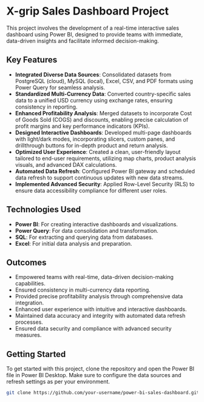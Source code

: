 # X-grip Sales Dashboard Project

This project involves the development of a real-time interactive sales dashboard using Power BI, designed to provide teams with immediate, data-driven insights and facilitate informed decision-making.

## Key Features

- **Integrated Diverse Data Sources**: Consolidated datasets from PostgreSQL (cloud), MySQL (local), Excel, CSV, and PDF formats using Power Query for seamless analysis.
- **Standardized Multi-Currency Data**: Converted country-specific sales data to a unified USD currency using exchange rates, ensuring consistency in reporting.
- **Enhanced Profitability Analysis**: Merged datasets to incorporate Cost of Goods Sold (COGS) and discounts, enabling precise calculation of profit margins and key performance indicators (KPIs).
- **Designed Interactive Dashboards**: Developed multi-page dashboards with light/dark modes, incorporating slicers, custom panes, and drillthrough buttons for in-depth product and return analysis.
- **Optimized User Experience**: Created a clean, user-friendly layout tailored to end-user requirements, utilizing map charts, product analysis visuals, and advanced DAX calculations.
- **Automated Data Refresh**: Configured Power BI gateway and scheduled data refresh to support continuous updates with new data streams.
- **Implemented Advanced Security**: Applied Row-Level Security (RLS) to ensure data accessibility compliance for different user roles.

## Technologies Used

- **Power BI**: For creating interactive dashboards and visualizations.
- **Power Query**: For data consolidation and transformation.
- **SQL**: For extracting and querying data from databases.
- **Excel**: For initial data analysis and preparation.

## Outcomes

- Empowered teams with real-time, data-driven decision-making capabilities.
- Ensured consistency in multi-currency data reporting.
- Provided precise profitability analysis through comprehensive data integration.
- Enhanced user experience with intuitive and interactive dashboards.
- Maintained data accuracy and integrity with automated data refresh processes.
- Ensured data security and compliance with advanced security measures.

## Getting Started

To get started with this project, clone the repository and open the Power BI file in Power BI Desktop. Make sure to configure the data sources and refresh settings as per your environment.

```bash
git clone https://github.com/your-username/power-bi-sales-dashboard.git
